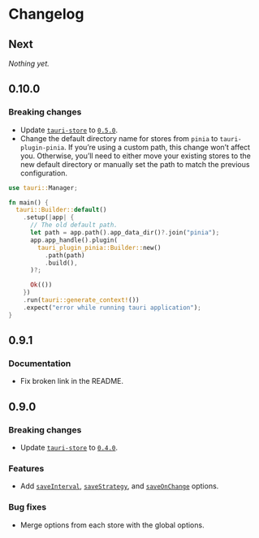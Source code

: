 # Changelog

## Next

_Nothing yet._

## 0.10.0

### Breaking changes

- Update [`tauri-store`](https://docs.rs/tauri-store/0.5.0/tauri_store/) to [`0.5.0`](./tauri-store.md#050).
- Change the default directory name for stores from `pinia` to `tauri-plugin-pinia`. If you’re using a custom path, this change won’t affect you. Otherwise, you’ll need to either move your existing stores to the new default directory or manually set the path to match the previous configuration.

```rust
use tauri::Manager;

fn main() {
  tauri::Builder::default()
    .setup(|app| {
      // The old default path.
      let path = app.path().app_data_dir()?.join("pinia");
      app.app_handle().plugin(
        tauri_plugin_pinia::Builder::new()
          .path(path)
          .build(),
      )?;

      Ok(())
    })
    .run(tauri::generate_context!())
    .expect("error while running tauri application");
}
```

## 0.9.1

### Documentation

- Fix broken link in the README.

## 0.9.0

### Breaking changes

- Update [`tauri-store`](https://docs.rs/tauri-store/0.4.0/tauri_store/) to [`0.4.0`](./tauri-store.md#040).

### Features

- Add [`saveInterval`](https://tb.dev.br/tauri-store/reference/tauri-plugin-pinia/interfaces/StoreOptions.html#saveinterval), [`saveStrategy`](https://tb.dev.br/tauri-store/reference/tauri-plugin-pinia/interfaces/StoreOptions.html#savestrategy), and [`saveOnChange`](https://tb.dev.br/tauri-store/reference/tauri-plugin-pinia/interfaces/StoreOptions.html#saveonchange) options.

### Bug fixes

- Merge options from each store with the global options.
